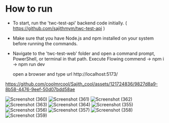 # How to run

* To start, run the 'twc-test-api' backend code initially. 
    ( https://github.com/sajithmym/twc-test-api )

* Make sure that you have Node.js and npm installed on your system before running the commands.

* Navigate to the 'twc-test-web' folder and open a command prompt, PowerShell, or terminal in that path.
	Execute Flowing commend
		-> npm i
		-> npm run dev

    open a browser and type url http://localhost:5173/

https://github.com/coolmrcool/Sajith_cool/assets/121724836/9827d8a9-8b58-4476-9eef-50d07bdd58ae

![Screenshot (360)](https://github.com/coolmrcool/Sajith_cool/assets/121724836/a42155ab-7a1a-47a7-9394-e8ef831985e2)
![Screenshot (361)](https://github.com/coolmrcool/Sajith_cool/assets/121724836/e53258e3-6326-4633-9590-469dbb929c01)
![Screenshot (362)](https://github.com/coolmrcool/Sajith_cool/assets/121724836/051c76ee-640d-4c36-8b2d-d4dd00d61620)
![Screenshot (363)](https://github.com/coolmrcool/Sajith_cool/assets/121724836/20b791bb-9d76-4598-b77e-6635672a9f54)
![Screenshot (364)](https://github.com/coolmrcool/Sajith_cool/assets/121724836/841d58c7-6be8-460d-9bb5-ed5c4b2a0334)
![Screenshot (355)](https://github.com/coolmrcool/Sajith_cool/assets/121724836/feb8c053-e197-43a3-ad58-a9ae6389a424)
![Screenshot (356)](https://github.com/coolmrcool/Sajith_cool/assets/121724836/d8628cb6-2488-44cb-9807-c96dc69cf02c)
![Screenshot (357)](https://github.com/coolmrcool/Sajith_cool/assets/121724836/698c0193-eae7-42c0-8beb-db66b02a7658)
![Screenshot (358)](https://github.com/coolmrcool/Sajith_cool/assets/121724836/997e9036-2cfb-44e4-b0eb-38dc76e7e40b)
![Screenshot (359)](https://github.com/coolmrcool/Sajith_cool/assets/121724836/f930d7d0-644d-450e-b09c-0a60616dfa6e)
